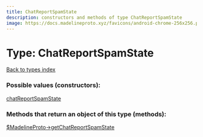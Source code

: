 ```yaml
---
title: ChatReportSpamState
description: constructors and methods of type ChatReportSpamState
image: https://docs.madelineproto.xyz/favicons/android-chrome-256x256.png
---
```

# Type: ChatReportSpamState  
[Back to types index](index.md)



### Possible values (constructors):

[chatReportSpamState](../constructors/chatReportSpamState.md)  



### Methods that return an object of this type (methods):

[$MadelineProto->getChatReportSpamState](../methods/getChatReportSpamState.md)  



